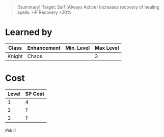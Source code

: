 >[!summary]
>Target: Self (Always Active)
>Increases recovery of healing spells.
>HP Recovery +20%.
# Learned by
| Class  | Enhancement | Min. Level | Max Level |
| ------ | ----------- | ---------- | --------- |
| Knight | Chaos       |            | 3          |
# Cost
| Level | SP Cost |
| ----- | ------- |
| 1     | 4       |
| 2     | ?       |
| 3     | ?       |

#skill 